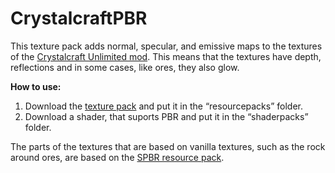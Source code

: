 # CrystalcraftPBR
This texture pack adds normal, specular, and emissive maps to the textures of the [Crystalcraft Unlimited mod](https://modrinth.com/mod/crystalcraft-unlimited). This means that the textures have depth, reflections and in some cases, like ores, they also glow.

**How to use:**
1. Download the [texture pack](https://modrinth.com/resourcepack/crystalcraftpbr/versions) and put it in the “resourcepacks” folder.
2. Download a shader, that suports PBR and put it in the “shaderpacks” folder.

The parts of the textures that are based on vanilla textures, such as the rock around ores, are based on the [SPBR resource pack](https://modrinth.com/resourcepack/spbr).
